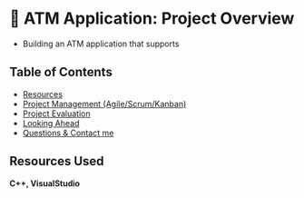 ﻿# 🏧 ATM Application: Project Overview 
* Building an ATM application that supports 

## Table of Contents 
*   [Resources](#resources)<br>
*   [Project Management (Agile/Scrum/Kanban)](#Prjmanage)<br>
*   [Project Evaluation](#PrjEval)<br>
*   [Looking Ahead](#Lookahead)<br>
*   [Questions & Contact me](#Lookahead)<br>

<a name="Resources"></a>  

## Resources Used
**C++, VisualStudio** 
